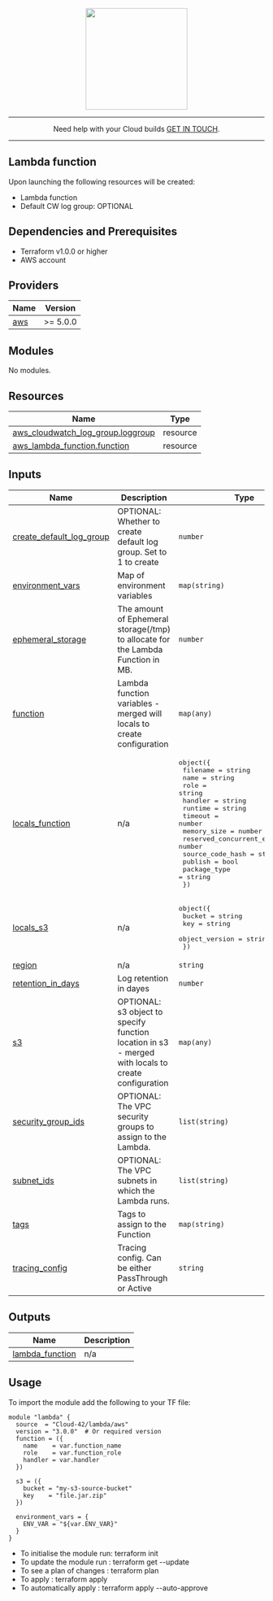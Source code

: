 <p align="center">
  <a href="https://www.cloud42.io/" target="_blank" rel="Homepage">
  <img width="200" height="200" src="https://www.cloud42.io/wp-content/uploads/2020/01/transparent_small.png">
  </a>
</p>

---
<p align="center">Need help with your Cloud builds <a href="https://www.cloud42.io/contact/" target="_blank" rel="ContactUS"> GET IN TOUCH</a>.</p>

---
## Lambda function 

Upon launching the following resources will be created:

 * Lambda function
 * Default CW log group: OPTIONAL 

## Dependencies and Prerequisites
 * Terraform v1.0.0 or higher
 * AWS account

## Providers

| Name | Version |
|------|---------|
| <a name="provider_aws"></a> [aws](#provider\_aws) | >= 5.0.0 |

## Modules

No modules.

## Resources

| Name | Type |
|------|------|
| [aws_cloudwatch_log_group.loggroup](https://registry.terraform.io/providers/hashicorp/aws/latest/docs/resources/cloudwatch_log_group) | resource |
| [aws_lambda_function.function](https://registry.terraform.io/providers/hashicorp/aws/latest/docs/resources/lambda_function) | resource |

## Inputs

| Name | Description | Type | Default | Required |
|------|-------------|------|---------|:--------:|
| <a name="input_create_default_log_group"></a> [create\_default\_log\_group](#input\_create\_default\_log\_group) | OPTIONAL: Whether to create default log group. Set to 1 to create | `number` | `1` | no |
| <a name="input_environment_vars"></a> [environment\_vars](#input\_environment\_vars) | Map of environment variables | `map(string)` | `null` | no |
| <a name="input_ephemeral_storage"></a> [ephemeral\_storage](#input\_ephemeral\_storage) | The amount of Ephemeral storage(/tmp) to allocate for the Lambda Function in MB. | `number` | `"512"` | no |
| <a name="input_function"></a> [function](#input\_function) | Lambda function variables - merged will locals to create configuration | `map(any)` | `null` | no |
| <a name="input_locals_function"></a> [locals\_function](#input\_locals\_function) | n/a | <pre>object({<br>    filename                       = string<br>    name                           = string<br>    role                           = string<br>    handler                        = string<br>    runtime                        = string<br>    timeout                        = number<br>    memory_size                    = number<br>    reserved_concurrent_executions = number<br>    source_code_hash               = string<br>    publish                        = bool<br>    package_type                   = string<br>  })</pre> | <pre>{<br>  "filename": null,<br>  "handler": null,<br>  "memory_size": 128,<br>  "name": null,<br>  "package_type": "Zip",<br>  "publish": true,<br>  "reserved_concurrent_executions": -1,<br>  "role": null,<br>  "runtime": "java11",<br>  "source_code_hash": null,<br>  "timeout": 60<br>}</pre> | no |
| <a name="input_locals_s3"></a> [locals\_s3](#input\_locals\_s3) | n/a | <pre>object({<br>    bucket         = string<br>    key            = string<br>    object_version = string<br>  })</pre> | <pre>{<br>  "bucket": null,<br>  "key": null,<br>  "object_version": null<br>}</pre> | no |
| <a name="input_region"></a> [region](#input\_region) | n/a | `string` | `"eu-west-1"` | no |
| <a name="input_retention_in_days"></a> [retention\_in\_days](#input\_retention\_in\_days) | Log retention in dayes | `number` | `7` | no |
| <a name="input_s3"></a> [s3](#input\_s3) | OPTIONAL: s3 object to specify function location in s3 - merged with locals to create configuration | `map(any)` | `null` | no |
| <a name="input_security_group_ids"></a> [security\_group\_ids](#input\_security\_group\_ids) | OPTIONAL: The VPC security groups to assign to the Lambda. | `list(string)` | `[]` | no |
| <a name="input_subnet_ids"></a> [subnet\_ids](#input\_subnet\_ids) | OPTIONAL: The VPC subnets in which the Lambda runs. | `list(string)` | `[]` | no |
| <a name="input_tags"></a> [tags](#input\_tags) | Tags to assign to the Function | `map(string)` | `{}` | no |
| <a name="input_tracing_config"></a> [tracing\_config](#input\_tracing\_config) | Tracing config. Can be either PassThrough or Active | `string` | `"Active"` | no |

## Outputs

| Name | Description |
|------|-------------|
| <a name="output_lambda_function"></a> [lambda\_function](#output\_lambda\_function) | n/a |

## Usage

To import the module add the following to your TF file:
```
module "lambda" {
  source  = "Cloud-42/lambda/aws"
  version = "3.0.0"  # Or required version
  function = ({
    name    = var.function_name
    role    = var.function_role
    handler = var.handler
  })

  s3 = ({
    bucket = "my-s3-source-bucket"
    key    = "file.jar.zip"
  })

  environment_vars = {
    ENV_VAR = "${var.ENV_VAR}"
  }
}
```
* To initialise the module run: terraform init
* To update the module run    : terraform get --update
* To see a plan of changes    : terraform plan
* To apply                    : terraform apply 
* To automatically apply      : terraform apply --auto-approve
